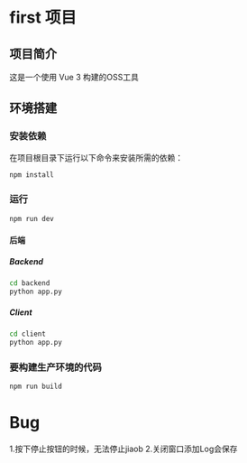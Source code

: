 # first 项目

## 项目简介

这是一个使用 Vue 3 构建的OSS工具

## 环境搭建

### 安装依赖

在项目根目录下运行以下命令来安装所需的依赖：

```sh
npm install
```


### 运行

```sh
npm run dev
```

#### 后端

##### Backend

```sh
cd backend
python app.py
```

##### Client
```sh
cd client
python app.py
```

### 要构建生产环境的代码
```sh
npm run build
```

# Bug

1.按下停止按钮的时候，无法停止jiaob
2.关闭窗口添加Log会保存


